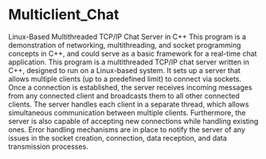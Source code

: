 # Multiclient_Chat
Linux-Based Multithreaded TCP/IP Chat Server in C++
This program is a demonstration of networking, multithreading, and socket programming concepts in C++, and could serve as a basic framework for a real-time chat application.
This program is a multithreaded TCP/IP chat server written in C++, designed to run on a Linux-based system. It sets up a server that allows multiple clients (up to a predefined limit) to connect via sockets. Once a connection is established, the server receives incoming messages from any connected client and broadcasts them to all other connected clients. The server handles each client in a separate thread, which allows simultaneous communication between multiple clients. Furthermore, the server is also capable of accepting new connections while handling existing ones. Error handling mechanisms are in place to notify the server of any issues in the socket creation, connection, data reception, and data transmission processes.
